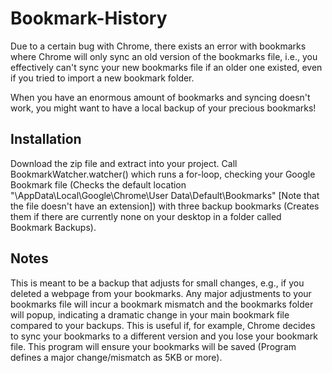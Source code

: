 # Bookmark-History
Due to a certain bug with Chrome, there exists an error with bookmarks where Chrome will only sync an old version of the bookmarks file, i.e., you effectively can't sync your new bookmarks file if an older one existed, even if you tried to import a new bookmark folder.

When you have an enormous amount of bookmarks and syncing doesn't work, you might want to have a local backup of your precious bookmarks!

## Installation

Download the zip file and extract into your project. Call BookmarkWatcher.watcher() which runs a for-loop, checking your Google Bookmark file (Checks the default location "\AppData\Local\Google\Chrome\User Data\Default\Bookmarks" [Note that the file doesn't have an extension]) with three backup bookmarks (Creates them if there are currently none on your desktop in a folder called Bookmark Backups). 

## Notes

This is meant to be a backup that adjusts for small changes, e.g., if you deleted a webpage from your bookmarks. Any major adjustments to your bookmarks file will incur a bookmark mismatch and the bookmarks folder will popup, indicating a dramatic change in your main bookmark file compared to your backups. This is useful if, for example, Chrome decides to sync your bookmarks to a different version and you lose your bookmark file. This program will ensure your bookmarks will be saved (Program defines a major change/mismatch as 5KB or more).
